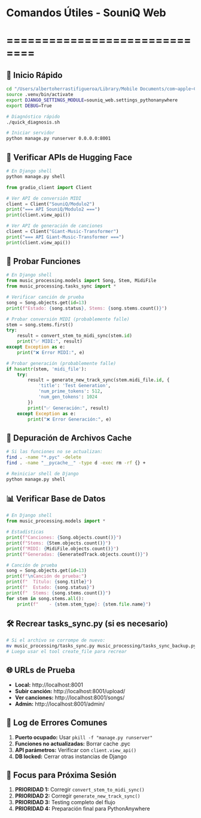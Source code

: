 # Comandos Útiles - SouniQ Web
# ==============================

## 🚀 Inicio Rápido
```bash
cd "/Users/albertoherrastifigueroa/Library/Mobile Documents/com~apple~CloudDocs/Documents/Master/TFM/WEB2"
source .venv/bin/activate
export DJANGO_SETTINGS_MODULE=souniq_web.settings_pythonanywhere
export DEBUG=True

# Diagnóstico rápido
./quick_diagnosis.sh

# Iniciar servidor
python manage.py runserver 0.0.0.0:8001
```

## 🔧 Verificar APIs de Hugging Face
```python
# En Django shell
python manage.py shell

from gradio_client import Client

# Ver API de conversión MIDI
client = Client("SouniQ/Modulo2")
print("=== API SouniQ/Modulo2 ===")
print(client.view_api())

# Ver API de generación de canciones  
client = Client("Giant-Music-Transformer")
print("=== API Giant-Music-Transformer ===")
print(client.view_api())
```

## 🎵 Probar Funciones
```python
# En Django shell
from music_processing.models import Song, Stem, MidiFile
from music_processing.tasks_sync import *

# Verificar canción de prueba
song = Song.objects.get(id=13)
print(f"Estado: {song.status}, Stems: {song.stems.count()}")

# Probar conversión MIDI (probablemente falle)
stem = song.stems.first()
try:
    result = convert_stem_to_midi_sync(stem.id)
    print("✅ MIDI:", result)
except Exception as e:
    print("❌ Error MIDI:", e)

# Probar generación (probablemente falle)
if hasattr(stem, 'midi_file'):
    try:
        result = generate_new_track_sync(stem.midi_file.id, {
            'title': 'Test Generation',
            'num_prime_tokens': 512,
            'num_gen_tokens': 1024
        })
        print("✅ Generación:", result)
    except Exception as e:
        print("❌ Error Generación:", e)
```

## 🐛 Depuración de Archivos Cache
```bash
# Si las funciones no se actualizan:
find . -name "*.pyc" -delete
find . -name "__pycache__" -type d -exec rm -rf {} +

# Reiniciar shell de Django
python manage.py shell
```

## 📊 Verificar Base de Datos
```python
# En Django shell
from music_processing.models import *

# Estadísticas
print(f"Canciones: {Song.objects.count()}")
print(f"Stems: {Stem.objects.count()}")
print(f"MIDI: {MidiFile.objects.count()}")
print(f"Generadas: {GeneratedTrack.objects.count()}")

# Canción de prueba
song = Song.objects.get(id=13)
print(f"\nCanción de prueba:")
print(f"  Título: {song.title}")
print(f"  Estado: {song.status}")
print(f"  Stems: {song.stems.count()}")
for stem in song.stems.all():
    print(f"    - {stem.stem_type}: {stem.file.name}")
```

## 🛠️ Recrear tasks_sync.py (si es necesario)
```bash
# Si el archivo se corrompe de nuevo:
mv music_processing/tasks_sync.py music_processing/tasks_sync_backup.py
# Luego usar el tool create_file para recrear
```

## 🌐 URLs de Prueba
- **Local:** http://localhost:8001
- **Subir canción:** http://localhost:8001/upload/
- **Ver canciones:** http://localhost:8001/songs/
- **Admin:** http://localhost:8001/admin/

## 📝 Log de Errores Comunes
1. **Puerto ocupado:** Usar `pkill -f "manage.py runserver"` 
2. **Funciones no actualizadas:** Borrar cache .pyc
3. **API parámetros:** Verificar con `client.view_api()`
4. **DB locked:** Cerrar otras instancias de Django

## 🎯 Focus para Próxima Sesión
1. **PRIORIDAD 1:** Corregir `convert_stem_to_midi_sync()`
2. **PRIORIDAD 2:** Corregir `generate_new_track_sync()`
3. **PRIORIDAD 3:** Testing completo del flujo
4. **PRIORIDAD 4:** Preparación final para PythonAnywhere
